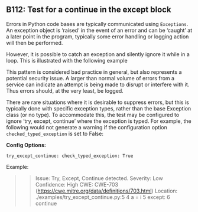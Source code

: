 ## B112: Test for a continue in the except block

Errors in Python code bases are typically communicated using
`Exceptions`. An exception object is ‘raised’ in the event of an error
and can be ‘caught’ at a later point in the program, typically some
error handling or logging action will then be performed.

However, it is possible to catch an exception and silently ignore it
while in a loop. This is illustrated with the following example

This pattern is considered bad practice in general, but also represents
a potential security issue. A larger than normal volume of errors from a
service can indicate an attempt is being made to disrupt or interfere
with it. Thus errors should, at the very least, be logged.

There are rare situations where it is desirable to suppress errors, but
this is typically done with specific exception types, rather than the
base Exception class (or no type). To accommodate this, the test may be
configured to ignore ‘try, except, continue’ where the exception is
typed. For example, the following would not generate a warning if the
configuration option `checked_typed_exception` is set to False:

**Config Options:**

`try_except_continue:
check_typed_exception: True`

Example:

>> Issue: Try, Except, Continue detected.
Severity: Low   Confidence: High
CWE: CWE-703 (https://cwe.mitre.org/data/definitions/703.html)
Location: ./examples/try_except_continue.py:5
4            a = i
5        except:
6            continue
